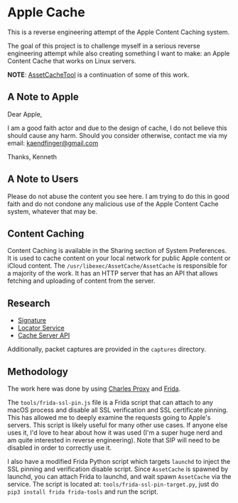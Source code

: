 # Apple Cache

This is a reverse engineering attempt of the Apple Content Caching system.

The goal of this project is to challenge myself in a serious reverse engineering
attempt while also creating something I want to make: an Apple Content Cache that works on Linux servers.

**NOTE**: [AssetCacheTool](https://github.com/kendfinger/AssetCacheTool) is a continuation of some of this work.

## A Note to Apple

Dear Apple,

I am a good faith actor and due to the design of cache, I do not believe this should cause any harm. Should you consider otherwise, contact me via my email: kaendfinger@gmail.com

Thanks,
Kenneth

## A Note to Users

Please do not abuse the content you see here. I am trying to do this in good faith and do not condone any malicious use of the Apple Content Cache system, whatever that may be.

## Content Caching

Content Caching is available in the Sharing section of System Preferences.
It is used to cache content on your local network for public Apple content or
iCloud content. The `/usr/libexec/AssetCache/AssetCache` is responsible for a majority
of the work. It has an HTTP server that has an API that allows fetching and uploading of content from the server.

## Research

* [Signature](signature/README.md)
* [Locator Service](locator/README.md)
* [Cache Server API](server/README.md)

Additionally, packet captures are provided in the `captures` directory.

## Methodology

The work here was done by using [Charles Proxy](https://www.charlesproxy.com/) and [Frida](https://www.frida.re/).

The `tools/frida-ssl-pin.js` file is a Frida script that can attach to any macOS process and disable all SSL verification and SSL certificate pinning. This has allowed me to deeply examine the requests going to Apple's servers. This script is likely useful
for many other use cases. If anyone else uses it, I'd love to hear about how it was used (I'm a super huge nerd and am quite interested in reverse engineering).
Note that SIP will need to be disabled in order to correctly use it.

I also have a modified Frida Python script which targets `launchd` to inject the SSL pinning and verification disable script.
Since `AssetCache` is spawned by launchd, you can attach Frida to launchd, and wait
spawn `AssetCache` via the service. The script is located at: `tools/frida-ssl-pin-target.py`, just do `pip3 install frida frida-tools` and run the script.
